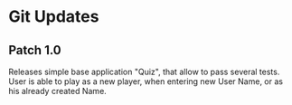 # Git Updates

## Patch 1.0

Releases simple base application "Quiz", that allow to pass several tests. User is able to play as a new player, when entering new User Name, or as his already created Name.
